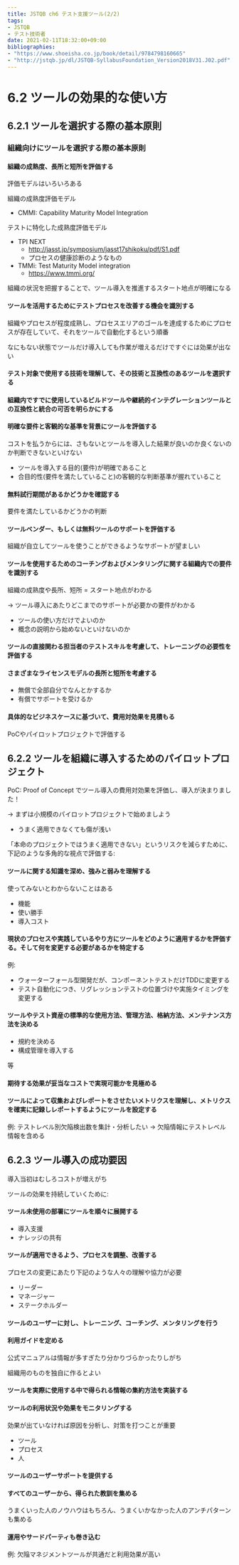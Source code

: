 ```yaml
---
title: JSTQB ch6 テスト支援ツール(2/2)
tags:
- JSTQB
- テスト技術者
date: 2021-02-11T18:32:00+09:00
bibliographies:
- "https://www.shoeisha.co.jp/book/detail/9784798160665"
- "http://jstqb.jp/dl/JSTQB-SyllabusFoundation_Version2018V31.J02.pdf"
---
```


# 6.2 ツールの効果的な使い方 #

## 6.2.1 ツールを選択する際の基本原則 ##

### 組織向けにツールを選択する際の基本原則 ###

#### 組織の成熟度、長所と短所を評価する ####

評価モデルはいろいろある

組織の成熟度評価モデル

- CMMI: Capability Maturity Model Integration

テストに特化した成熟度評価モデル

- TPI NEXT
  - http://jasst.jp/symposium/jasst17shikoku/pdf/S1.pdf
  - プロセスの健康診断のようなもの
- TMMi: Test Maturity Model integration
  - https://www.tmmi.org/

組織の状況を把握することで、ツール導入を推進するスタート地点が明確になる


#### ツールを活用するためにテストプロセスを改善する機会を識別する ####

組織やプロセスが程度成熟し、プロセスエリアのゴールを達成するためにプロセスが存在していて、それをツールで自動化するという順番

なにもない状態でツールだけ導入しても作業が増えるだけですぐには効果が出ない


#### テスト対象で使用する技術を理解して、その技術と互換性のあるツールを選択する ####

#### 組織内ですでに使用しているビルドツールや継続的インテグレーションツールとの互換性と統合の可否を明らかにする ####

#### 明確な要件と客観的な基準を背景にツールを評価する ####

コストを払うからには、さもないとツールを導入した結果が良いのか良くないのか判断できないといけない

- ツールを導入する目的(要件)が明確であること
- 合目的性(要件を満たしていること)の客観的な判断基準が握れていること

#### 無料試行期間があるかどうかを確認する ####

要件を満たしているかどうかの判断

#### ツールベンダー、もしくは無料ツールのサポートを評価する ####

組織が自立してツールを使うことができるようなサポートが望ましい


#### ツールを使用するためのコーチングおよびメンタリングに関する組織内での要件を識別する ####

組織の成熟度や長所、短所 = スタート地点がわかる

-> ツール導入にあたりどこまでのサポートが必要かの要件がわかる

- ツールの使い方だけでよいのか
- 概念の説明から始めないといけないのか

#### ツールの直接関わる担当者のテストスキルを考慮して、トレーニングの必要性を評価する ####


#### さまざまなライセンスモデルの長所と短所を考慮する ####

- 無償で全部自分でなんとかするか
- 有償でサポートを受けるか

#### 具体的なビジネスケースに基づいて、費用対効果を見積もる ####

PoCやパイロットプロジェクトで評価する


## 6.2.2 ツールを組織に導入するためのパイロットプロジェクト ##

PoC: Proof of Concept でツール導入の費用対効果を評価し、導入が決まりました！

-> まずは小規模のパイロットプロジェクトで始めましよう

- うまく適用できなくても傷が浅い

「本命のプロジェクトではうまく適用できない」というリスクを減らすために、下記のような多角的な視点で評価する:

#### ツールに関する知識を深め、強みと弱みを理解する ####

使ってみないとわからないことはある

- 機能
- 使い勝手
- 導入コスト


#### 現状のプロセスや実践しているやり方にツールをどのように適用するかを評価する。そして何を変更する必要があるかを特定する ####

例: 

- ウォーターフォール型開発だが、コンポーネントテストだけTDDに変更する
- テスト自動化につき、リグレッションテストの位置づけや実施タイミングを変更する

#### ツールやテスト資産の標準的な使用方法、管理方法、格納方法、メンテナンス方法を決める ####

- 規約を決める
- 構成管理を導入する

等

#### 期待する効果が妥当なコストで実現可能かを見極める ####


#### ツールによって収集およびレポートをさせたいメトリクスを理解し、メトリクスを確実に記録しレポートするようにツールを設定する ####

例: テストレベル別欠陥検出数を集計・分析したい -> 欠陥情報にテストレベル情報を含める



## 6.2.3 ツール導入の成功要因 ##

導入当初はむしろコストが増えがち

ツールの効果を持続していくために:

#### ツール未使用の部署にツールを順々に展開する ####

- 導入支援
- ナレッジの共有

#### ツールが適用できるよう、プロセスを調整、改善する ####

プロセスの変更にあたり下記のような人々の理解や協力が必要

- リーダー
- マネージャー
- ステークホルダー


#### ツールのユーザーに対し、トレーニング、コーチング、メンタリングを行う ####

#### 利用ガイドを定める ####

公式マニュアルは情報が多すぎたり分かりづらかったりしがち

組織用のものを独自に作るとよい

#### ツールを実際に使用する中で得られる情報の集約方法を実装する ####

#### ツールの利用状況や効果をモニタリングする ####

効果が出ていなければ原因を分析し、対策を打つことが重要

- ツール
- プロセス
- 人

#### ツールのユーザーサポートを提供する ####


#### すべてのユーザーから、得られた教訓を集める ####

うまくいった人のノウハウはもちろん、うまくいかなかった人のアンチパターンも集める

#### 運用やサードパーティも巻き込む ####

例: 欠陥マネジメントツールが共通だと利用効果が高い
